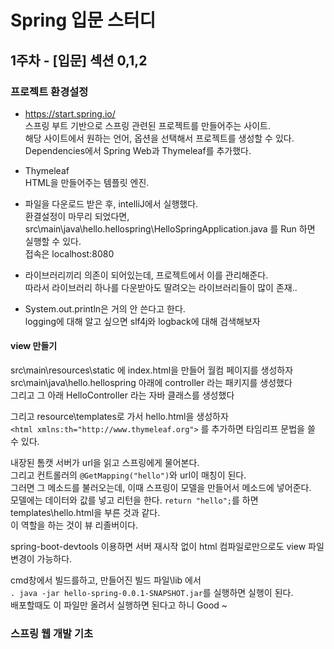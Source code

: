 # Spring 입문 스터디
## 1주차 - [입문] 섹션 0,1,2
### 프로젝트 환경설정
- https://start.spring.io/  
스프링 부트 기반으로 스프링 관련된 프로젝트를 만들어주는 사이트.  
해당 사이트에서 원하는 언어, 옵션을 선택해서 프로젝트를 생성할 수 있다.  
Dependencies에서 Spring Web과 Thymeleaf를 추가했다.  

- Thymeleaf  
HTML을 만들어주는 템플릿 엔진.

- 파일을 다운로드 받은 후, intelliJ에서 실행했다.  
환결설정이 마무리 되었다면, src\main\java\hello.hellospring\HelloSpringApplication.java
를 Run 하면 실행할 수 있다.  
접속은 localhost:8080 

- 라이브러리끼리 의존이 되어있는데, 프로젝트에서 이를 관리해준다.  
따라서 라이브러리 하나를 다운받아도 딸려오는 라이브러리들이 많이 존재..
- System.out.println은 거의 안 쓴다고 한다.  
logging에 대해 알고 싶으면 slf4j와 logback에 대해 검색해보자


#### view 만들기
src\main\resources\static 에 index.html을 만들어 월컴 페이지를 생성하자  
src\main\java\hello.hellospring 아래에 controller 라는 패키지를 생성했다  
그리고 그 아래 HelloController 라는 자바 클래스를 생성했다  

그리고 resource\templates로 가서 hello.html을 생성하자  
`<html xmlns:th="http://www.thymeleaf.org">` 를 추가하면 타임리프 문법을 쓸 수 있다.  

내장된 톰캣 서버가 url을 읽고 스프링에게 물어본다.  
그리고 컨트롤러의 `@GetMapping("hello")`와 url이 매칭이 된다.  
그러면 그 메소드를 불러오는데, 이때 스프링이 모델을 만들어서 메소드에 넣어준다.  
모델에는 데이터와 값를 넣고 리턴을 한다.  `return "hello";`를 하면 templates\hello.html을 부른 것과 같다.  
이 역할을 하는 것이 뷰 리졸버이다.  

spring-boot-devtools 이용하면 서버 재시작 없이 html 컴파일로만으로도 view 파일 변경이 가능하다.  

cmd창에서 빌드를하고, 만들어진 빌드 파일\lib 에서  
`. java -jar hello-spring-0.0.1-SNAPSHOT.jar`를 실행하면 실행이 된다.  
배포할때도 이 파일만 올려서 실행하면 된다고 하니 Good ~  

### 스프링 웹 개발 기초


